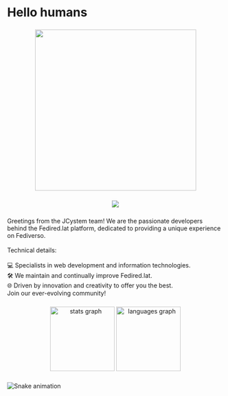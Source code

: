 <br clear="both">

<h1 align="left">Hello humans</h1>

###

<div align="center">
  <img height="375" src="https://fedired.lat/files/040e9274-13e2-423c-ae59-25bf4a9c0e3f"  />
</div>

###

<div align="center">
  <img src="https://profile-counter.glitch.me/jcystem/count.svg?"  />
</div>

###

<p align="left">Greetings from the JCystem team! We are the passionate developers behind the Fedired.lat platform, dedicated to providing a unique experience on Fediverso.<br><br>Technical details:<br><br>💻 Specialists in web development and information technologies.<br>🛠 We maintain and continually improve Fedired.lat.<br>🌐 Driven by innovation and creativity to offer you the best.<br>Join our ever-evolving community!</p>

###

<div align="center">
  <img src="https://github-readme-stats.vercel.app/api?username=jcystem&hide_title=false&hide_rank=false&show_icons=true&include_all_commits=true&count_private=true&disable_animations=false&theme=dracula&locale=en&hide_border=false&order=1" height="150" alt="stats graph"  />
  <img src="https://github-readme-stats.vercel.app/api/top-langs?username=jcystem&locale=en&hide_title=false&layout=compact&card_width=320&langs_count=5&theme=dracula&hide_border=false&order=2" height="150" alt="languages graph"  />
</div>

###

<img src="https://raw.githubusercontent.com/jcystem/jcystem/output/snake.svg" alt="Snake animation" />

###
